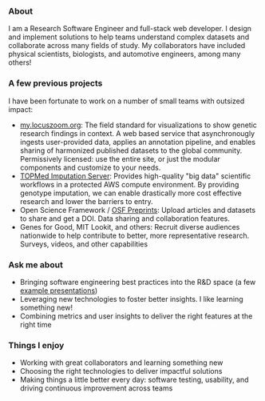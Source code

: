 ### About
I am a Research Software Engineer and full-stack web developer. I design and implement solutions to help teams understand complex datasets and collaborate across many fields of study. My collaborators have included physical scientists, biologists, and automotive engineers, among many others!

### A few previous projects
I have been fortunate to work on a number of small teams with outsized impact:

* [my.locuszoom.org](https://my.locuszoom.org): The field standard for visualizations to show genetic research findings in context. A web based service that asynchronougly ingests user-provided data, applies an annotation pipeline, and enables sharing of harmonized published datasets to the global community. Permissively licensed: use the entire site, or just the modular components and customize to your needs.
* [TOPMed Imputation Server](https://imputation.biodatacatalyst.nhlbi.nih.gov/#!): Provides high-quality "big data" scientific workflows in a protected AWS compute environment. By providing genotype imputation, we can enable drastically more cost effective research and lower the barriers to entry.
* Open Science Framework / [OSF Preprints](https://osf.io/preprints/): Upload articles and datasets to share and get a DOI. Data sharing and collaboration features.
* Genes for Good, MIT Lookit, and others: Recruit diverse audiences nationwide to help contribute to better, more representative research. Surveys, videos, and other capabilities


### Ask me about
* Bringing software engineering best practices into the R&D space (a few [example presentations](https://github.com/abought/slides/tree/gh-pages/csg))
* Leveraging new technologies to foster better insights. I like learning something new!
* Combining metrics and user insights to deliver the right features at the right time

### Things I enjoy
* Working with great collaborators and learning something new
* Choosing the right technologies to deliver impactful solutions
* Making things a little better every day: software testing, usability, and driving continuous improvement across teams
